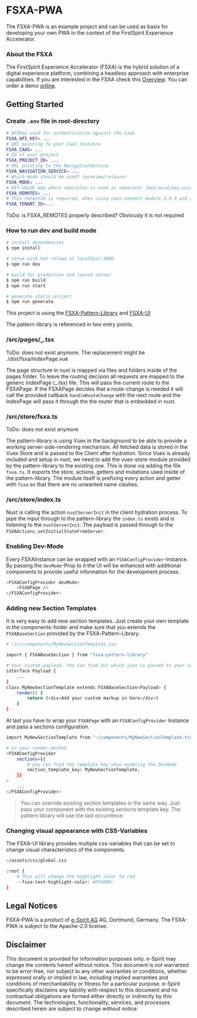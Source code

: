 # FSXA-PWA

The FSXA-PWA is an example project and can be used as basis for developing your own PWA
in the context of the FirstSpirit Experience Accelerator.

### About the FSXA

The FirstSpirit Experience Accelerator (FSXA) is the hybrid solution of a digital
experience platform, combining a headless approach with enterprise capabilities.
If you are interested in the FSXA check this
[Overview](https://docs.e-spirit.com/module/fsxa/overview/benefits-hybrid/index.html). You can order
a demo [online](https://www.e-spirit.com/us/specialpages/forms/on-demand-demo/).

## Getting Started

### Create `.env` file in root-directory

```bash
# APIKey used for authentication against the CaaS
FSXA_API_KEY= ...
# URL pointing to your CaaS Instance
FSXA_CAAS= ...
# ID of your project
FSXA_PROJECT_ID= ...
# URL pointing to the NavigationService
FSXA_NAVIGATION_SERVICE= ...
# Which mode should be used? (preview/release)
FSXA_MODE= ...
# KEY:VALUE map where semicolon is used as separator (key:uuid;key:uuid)
FSXA_REMOTES= ...
# This tenantId is required, when using caas-connect module 3.0.9 and above
FSXA_TENANT_ID=...
```

ToDo: is FSXA_REMOTES properly described? Obviously it is not required

### How to run dev and build mode

```bash
# install dependencies
$ npm install

# serve with hot reload at localhost:3000
$ npm run dev

# build for production and launch server
$ npm run build
$ npm run start

# generate static project
$ npm run generate
```

This project is using the [FSXA-Pattern-Library](https://www.npmjs.com/package/fsxa-pattern-library) and [FSXA-UI](https://www.npmjs.com/package/fsxa-ui)

The pattern-library is referenced in two entry points.

### /src/pages/\_.tsx

ToDo: does not exist anymore. The replacement might be  ./dist/fsxa/IndexPage.vue

The page structure in nuxt is mapped via files and folders inside of the pages folder. To leave the routing decision all requests are mapped to the generic IndexPage (\_.tsx) file. This will pass the current route to the FSXAPage. If the FSXAPage decides that a route-change is needed it will call the provided callback `handleRouteChange` with the next route and the IndexPage will pass it through the the router that is embedded in nuxt.

### /src/store/fsxa.ts

ToDo: does not exist anymore

The pattern-library is using Vuex in the background to be able to provide a working server-side-rendering mechanism. All fetched data is stored in the Vuex Store and is passed to the Client after hydration. Since Vuex is already included and setup in nuxt, we need to add the vuex-store-module provided by the pattern-library to the existing one. This is done via adding the file `fsxa.ts`. It exports the store, actions, getters and mutations used inside of the pattern-library. The module itself is prefixing every action and getter with `fsxa` so that there are no unwanted name clashes.

### /src/store/index.ts

Nuxt is calling the action `nuxtServerInit` in the client hydration process. To pipe the input through to the pattern-library the `index.ts` exists and is listening to the `nuxtServerInit`. The payload is passed through to the `FSXAActions.setInitialStateFromServer`.

### Enabling Dev-Mode

Every FSXAInstance can be wrapped with an `FSXAConfigProvider`-Instance. By passing the `devMode`-Prop to it the UI will be enhanced with additional components to provide useful information for the development process.

```bash
<FSXAConfigProvider devMode>
    <FSXAPage />
</FSXAConfigProvider>
```

### Adding new Section Templates

It is very easy to add new section templates. Just create your own template in the components-folder and make sure that you extends the `FSXABaseSection` provided by the FSXA-Pattern-Library.

```bash
# /src/components/MyNewSectionTemplate.jsx

import { FSXABaseSection } from "fsxa-pattern-library"

# Your custom payload. You can find out which json is passed to your component when you enable the devMode
interface Payload {
    ...
}
class MyNewSectionTemplate extends FSXABaseSection<Payload> {
    render() {
        return (<div>Add your custom markup in here</div>)
    }
}
```

At last you have to wrap your `FSXAPage` with an `FSXAConfigProvider` Instance and pass a sections configuration.

```bash
import MyNewSectionTemplate from "~/components/MyNewSectionTemplate.tsx"

# in your render-method
<FSXAConfigProvider
    sections={{
        # you can find the template key when enabling the DevMode
        section_template_key: MyNewSectionTemplate,
    }}
>
    ...
</FSXAConfigProvider>
```

> You can override existing section templates in the same way. Just pass your component with the existing sections template key. The pattern library will use the last occurrence.

### Changing visual appearance with CSS-Variables

The FSXA-UI library provides multiple css-variables that can be set to change visual characteristics of the components.

```bash
~/assets/css/global.css

:root {
    # This will change the highlight color to red
    --fsxa-text-highlight-color: #FF0000;
}
```

## Legal Notices

FSXA-PWA is a product of [e-Spirit AG](http://www.e-spirit.com) AG, Dortmund, Germany.
The FSXA-PWA is subject to the Apache-2.0 license.

## Disclaimer

This document is provided for information purposes only.
e-Spirit may change the contents hereof without notice.
This document is not warranted to be error-free, nor subject to any
other warranties or conditions, whether expressed orally or
implied in law, including implied warranties and conditions of
merchantability or fitness for a particular purpose. e-Spirit
specifically disclaims any liability with respect to this document
and no contractual obligations are formed either directly or
indirectly by this document. The technologies, functionality, services,
and processes described herein are subject to change without notice.
